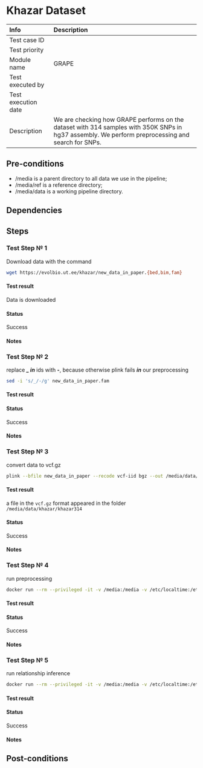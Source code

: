# Khazar Dataset

| Info | Description |
|:--|:--|
| Test case ID  |   |
| Test priority  |   |
| Module name  | GRAPE   |
| Test executed by  |   |
| Test execution date  |   |
| Description  | We are checking how GRAPE performs on the dataset with 314 samples with 350K SNPs in hg37 assembly. We perform preprocessing and search for SNPs.  |

## Pre-conditions

- /media is a parent directory to all data we use in the pipeline;
- /media/ref is a reference directory;
- /media/data is a working pipeline directory.

## Dependencies

## Steps



### Test Step № 1

Download data with the command

```bash
wget https://evolbio.ut.ee/khazar/new_data_in_paper.{bed,bim,fam}
```

#### Test result

Data is downloaded

#### Status

Success

#### Notes

### Test Step № 2

replace ***_ in*** ids with **-**, because otherwise plink fails ***in*** our preprocessing

```bash
sed -i 's/_/-/g' new_data_in_paper.fam
```

#### Test result


#### Status

Success

#### Notes

### Test Step № 3

convert data to vcf.gz

```bash
plink --bfile new_data_in_paper --recode vcf-iid bgz --out /media/data/khazar/khazar314
```

#### Test result

a file in the `vcf.gz` format appeared in the folder `/media/data/khazar/khazar314`

#### Status

Success

#### Notes

### Test Step № 4

run preprocessing

```bash
docker run --rm --privileged -it -v /media:/media -v /etc/localtime:/etc/localtime:ro genx_relatives:latest launcher.py preprocess --ref-directory /media/ref --cores 8 --directory /media/runs/khazar --vcf-file /media/data/khazar/khazar314.vcf.gz --assembly hg37 --real-run
```

#### Test result


#### Status

Success

#### Notes

### Test Step № 5

run relationship inference

```bash
docker run --rm --privileged -it -v /media:/media -v /etc/localtime:/etc/localtime:ro genx_relatives:latest launcher.py find --ref-directory /media/ref --cores 8 --directory /media/runs/khazar --flow ibis --real-run
```

#### Test result


#### Status

Success

#### Notes











## Post-conditions
